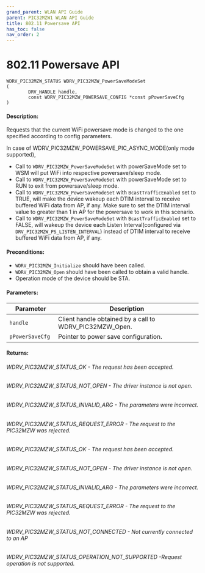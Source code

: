 ```yaml
---
grand_parent: WLAN API Guide
parent: PIC32MZW1 WLAN API Guide
title: 802.11 Powersave API
has_toc: false
nav_order: 2
---
```


# 802.11 Powersave API


```
WDRV_PIC32MZW_STATUS WDRV_PIC32MZW_PowerSaveModeSet
(
        DRV_HANDLE handle,
        const WDRV_PIC32MZW_POWERSAVE_CONFIG *const pPowerSaveCfg
)
```

#### Description:

Requests that the current WiFi powersave mode is changed to the one specified according to config parameters.

In case of WDRV_PIC32MZW_POWERSAVE_PIC_ASYNC_MODE(only mode supported),

- Call to ```WDRV_PIC32MZW_PowerSaveModeSet``` with powerSaveMode set to WSM will put WiFi into respective powersave/sleep mode.
- Call to ```WDRV_PIC32MZW_PowerSaveModeSet``` with powerSaveMode set to RUN to exit from powersave/sleep mode.
- Call to ```WDRV_PIC32MZW_PowerSaveModeSet``` with ```BcastTrafficEnabled``` set to TRUE, will make the device wakeup each DTIM interval to receive buffered WiFi data from AP, if any. Make sure to set the DTIM interval value to greater than 1 in AP for the powersave to work in this scenario.
- Call to ```WDRV_PIC32MZW_PowerSaveModeSet``` with ```BcastTrafficEnabled``` set to FALSE, will wakeup the device each Listen Interval(configured via ```DRV_PIC32MZW_PS_LISTEN_INTERVAL```) instead of   DTIM interval to receive buffered WiFi data from AP, if any.

#### Preconditions:

- ```WDRV_PIC32MZW_Initialize``` should have been called.
- ```WDRV_PIC32MZW_Open``` should have been called to obtain a valid handle.
- Operation mode of the device should be STA.

#### Parameters:

|	Parameter			 | 						Description						|
|-------------------------|--------------------------------------------------------------|
|```handle```		|	Client handle obtained by a call to WDRV_PIC32MZW_Open.|
|```pPowerSaveCfg ```	|	Pointer to power save configuration.|




#### Returns:

###### WDRV_PIC32MZW_STATUS_OK			- The request has been accepted.
###### WDRV_PIC32MZW_STATUS_NOT_OPEN		- The driver instance is not open.
###### WDRV_PIC32MZW_STATUS_INVALID_ARG		- The parameters were incorrect.
###### WDRV_PIC32MZW_STATUS_REQUEST_ERROR	- The request to the PIC32MZW was rejected.
######    WDRV_PIC32MZW_STATUS_OK              - The request has been accepted.
######    WDRV_PIC32MZW_STATUS_NOT_OPEN        - The driver instance is not open.
######    WDRV_PIC32MZW_STATUS_INVALID_ARG     - The parameters were incorrect.
######    WDRV_PIC32MZW_STATUS_REQUEST_ERROR   - The request to the PIC32MZW was rejected.
######    WDRV_PIC32MZW_STATUS_NOT_CONNECTED	 - Not currently connected to an AP
######	WDRV_PIC32MZW_STATUS_OPERATION_NOT_SUPPORTED -Request operation is not supported.
